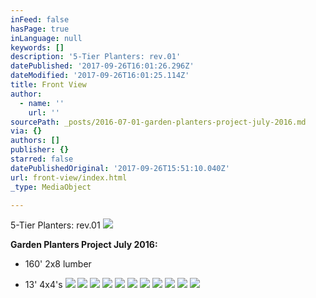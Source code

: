 ```yaml
---
inFeed: false
hasPage: true
inLanguage: null
keywords: []
description: '5-Tier Planters: rev.01'
datePublished: '2017-09-26T16:01:26.296Z'
dateModified: '2017-09-26T16:01:25.114Z'
title: Front View
author:
  - name: ''
    url: ''
sourcePath: _posts/2016-07-01-garden-planters-project-july-2016.md
via: {}
authors: []
publisher: {}
starred: false
datePublishedOriginal: '2017-09-26T15:51:10.040Z'
url: front-view/index.html
_type: MediaObject

---
```

5-Tier Planters: rev.01
![](https://s3-us-west-2.amazonaws.com/the-grid-img/p/e873cca0edd02e915ebaf0e948edbef475abc01b.png)

**Garden Planters Project July 2016:**

* 160' 2x8 lumber

* 13' 4x4's
![](https://s3-us-west-2.amazonaws.com/the-grid-img/p/0af1b5593d88b3696bdae9dcf736c03d01002198.png)
![](https://the-grid-user-content.s3-us-west-2.amazonaws.com/d079104c-0026-4dad-af0c-b3dfc3838755.png)
![](https://s3-us-west-2.amazonaws.com/the-grid-img/p/369025f810ab0bc56b6ffca4ce9b32bdff5ff614.png)
![](https://s3-us-west-2.amazonaws.com/the-grid-img/p/51b55e9ee3185f9b00aaad377cfd38a1cb4beb7a.png)
![](https://the-grid-user-content.s3-us-west-2.amazonaws.com/6c581f9d-c882-45db-be41-47d20cf7c651.png)
![](https://the-grid-user-content.s3-us-west-2.amazonaws.com/0b056123-4fc6-4b03-a479-0db5c4bb3b3c.png)
![](https://s3-us-west-2.amazonaws.com/the-grid-img/p/dd48ee74832c6e3f7dad86764e458c6ce71bbaab.png)
![](https://s3-us-west-2.amazonaws.com/the-grid-img/p/97e3a2e30f445bd4f85348c93f360d9eb21be56a.png)
![](https://the-grid-user-content.s3-us-west-2.amazonaws.com/fc929e50-cc5d-4cc9-92ee-0e475366789f.png)
![](https://the-grid-user-content.s3-us-west-2.amazonaws.com/05c5ceec-fc36-4717-9bef-bc6269311895.png)
![](https://s3-us-west-2.amazonaws.com/the-grid-img/p/8542c5d8c12b3a7ebfe9c0474c4106c2418ffdff.png)